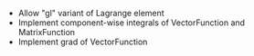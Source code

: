 - Allow "gl" variant of Lagrange element
- Implement component-wise integrals of VectorFunction and MatrixFunction
- Implement grad of VectorFunction
